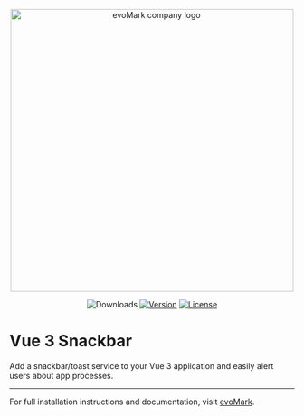 <p align="center">
    <a href="https://evomark.co.uk" target="_blank" alt="Link to evoMark's website">
        <picture>
          <source media="(prefers-color-scheme: dark)" srcset="https://evomark.co.uk/wp-content/uploads/static/evomark-logo--dark.svg">
          <source media="(prefers-color-scheme: light)" srcset="https://evomark.co.uk/wp-content/uploads/static/evomark-logo--light.svg">
          <img alt="evoMark company logo" src="https://evomark.co.uk/wp-content/uploads/static/evomark-logo--light.svg" width="500">
        </picture>
    </a>
</p>

<p align="center">
  <img src="https://img.shields.io/npm/dm/vue3-snackbar.svg" alt="Downloads"></a>
  <a href="https://www.npmjs.com/package/vue3-snackbar"><img src="https://img.shields.io/npm/v/vue3-snackbar.svg" alt="Version"></a>
  <a href="https://github.com/evo-mark/vue3-snackbar/blob/main/LICENSE"><img src="https://img.shields.io/npm/l/vue3-snackbar.svg" alt="License"></a>
</p>

# Vue 3 Snackbar

Add a snackbar/toast service to your Vue 3 application and easily alert users about app processes.

--- 

For full installation instructions and documentation, visit [evoMark](https://evomark.co.uk/open-source-software/vue3-snackbar/).

